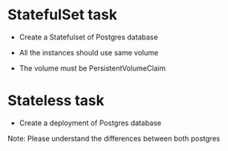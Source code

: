 # StatefulSet task

- Create a Statefulset of  Postgres database

- All the instances should use same volume

- The volume must be PersistentVolumeClaim

# Stateless task

- Create a deployment of Postgres database


Note: Please understand the differences between both postgres
